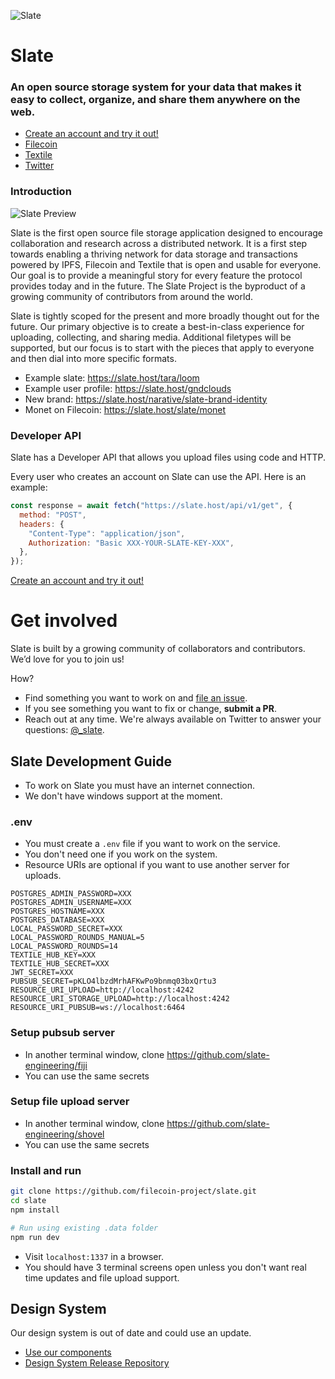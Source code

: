 ![Slate](https://user-images.githubusercontent.com/310223/92346209-e368d580-f080-11ea-8693-0fb64f8d3b97.jpg)

# Slate

### An open source storage system for your data that makes it easy to collect, organize, and share them anywhere on the web.

- [Create an account and try it out!](https://slate.host)
- [Filecoin](https://filecoin.io)
- [Textile](https://textile.io)
- [Twitter](https://twitter.com/_slate)

### Introduction

![Slate Preview](https://user-images.githubusercontent.com/310223/92346093-94bb3b80-f080-11ea-8ac6-c4cce3cd1aec.gif)

Slate is the first open source file storage application designed to encourage collaboration and research across a distributed network. It is a first step towards enabling a thriving network for data storage and transactions powered by IPFS, Filecoin and Textile that is open and usable for everyone. Our goal is to provide a meaningful story for every feature the protocol provides today and in the future. The Slate Project is the byproduct of a growing community of contributors from around the world.

Slate is tightly scoped for the present and more broadly thought out for the future. Our primary objective is to create a best-in-class experience for uploading, collecting, and sharing media. Additional filetypes will be supported, but our focus is to start with the pieces that apply to everyone and then dial into more specific formats.

- Example slate: https://slate.host/tara/loom
- Example user profile: https://slate.host/gndclouds
- New brand: https://slate.host/narative/slate-brand-identity
- Monet on Filecoin: https://slate.host/slate/monet

### Developer API

Slate has a Developer API that allows you upload files using code and HTTP.

Every user who creates an account on Slate can use the API. Here is an example:

```js
const response = await fetch("https://slate.host/api/v1/get", {
  method: "POST",
  headers: {
    "Content-Type": "application/json",
    Authorization: "Basic XXX-YOUR-SLATE-KEY-XXX",
  },
});
```

[Create an account and try it out!](https://slate.host/_)

# Get involved

Slate is built by a growing community of collaborators and contributors. We’d love for you to join us!

How?

- Find something you want to work on and [file an issue](https://github.com/filecoin-project/slate/issues).
- If you see something you want to fix or change, **submit a PR**.
- Reach out at any time. We're always available on Twitter to answer your questions: [@\_slate](https://www.twitter.com/_slate).

## Slate Development Guide

- To work on Slate you must have an internet connection.
- We don't have windows support at the moment.

### .env

- You must create a `.env` file if you want to work on the service.
- You don't need one if you work on the system.
- Resource URIs are optional if you want to use another server for uploads.

```
POSTGRES_ADMIN_PASSWORD=XXX
POSTGRES_ADMIN_USERNAME=XXX
POSTGRES_HOSTNAME=XXX
POSTGRES_DATABASE=XXX
LOCAL_PASSWORD_SECRET=XXX
LOCAL_PASSWORD_ROUNDS_MANUAL=5
LOCAL_PASSWORD_ROUNDS=14
TEXTILE_HUB_KEY=XXX
TEXTILE_HUB_SECRET=XXX
JWT_SECRET=XXX
PUBSUB_SECRET=pKLO4lbzdMrhAFKwPo9bnmq03bxQrtu3
RESOURCE_URI_UPLOAD=http://localhost:4242
RESOURCE_URI_STORAGE_UPLOAD=http://localhost:4242
RESOURCE_URI_PUBSUB=ws://localhost:6464
```

### Setup pubsub server

- In another terminal window, clone https://github.com/slate-engineering/fiji
- You can use the same secrets

### Setup file upload server

- In another terminal window, clone https://github.com/slate-engineering/shovel
- You can use the same secrets

### Install and run

```sh
git clone https://github.com/filecoin-project/slate.git
cd slate
npm install

# Run using existing .data folder
npm run dev
```

- Visit `localhost:1337` in a browser.
- You should have 3 terminal screens open unless you don't want real time updates and file upload support.

## Design System

Our design system is out of date and could use an update.

- [Use our components](https://slate.host/_/system)
- [Design System Release Repository](https://github.com/filecoin-project/slate-react-system)
